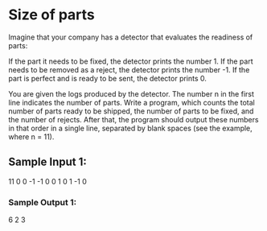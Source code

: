 # Size of parts

Imagine that your company has a detector that evaluates the readiness of parts:

If the part it needs to be fixed, the detector prints the number 1.
If the part needs to be removed as a reject, the detector prints the number -1.
If the part is perfect and is ready to be sent, the detector prints 0.

You are given the logs produced by the detector. The number n in the first line indicates the number of parts. Write a program, which counts the total number of parts ready to be shipped, the number of parts to be fixed, and the number of rejects. After that, the program should output these numbers in that order in a single line, separated by blank spaces (see the example, where n = 11).

## Sample Input 1:

11
0
0
-1
-1
0
0
1
0
1
-1
0

### Sample Output 1:

6 2 3